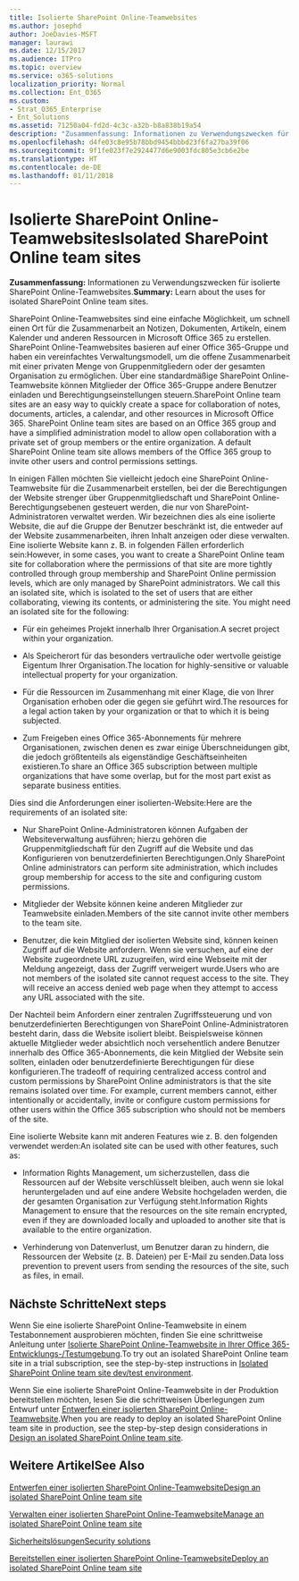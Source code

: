 ```yaml
---
title: Isolierte SharePoint Online-Teamwebsites
ms.author: josephd
author: JoeDavies-MSFT
manager: laurawi
ms.date: 12/15/2017
ms.audience: ITPro
ms.topic: overview
ms.service: o365-solutions
localization_priority: Normal
ms.collection: Ent_O365
ms.custom:
- Strat_O365_Enterprise
- Ent_Solutions
ms.assetid: 71250a04-fd2d-4c3c-a32b-b8a838b19a54
description: "Zusammenfassung: Informationen zu Verwendungszwecken für isolierte SharePoint Online-Teamwebsites."
ms.openlocfilehash: d4fe03c8e95b78bbd9454bbbd23f6fa27ba39f06
ms.sourcegitcommit: 9f1fe023f7e2924477d6e9003fdc805e3cb6e2be
ms.translationtype: HT
ms.contentlocale: de-DE
ms.lasthandoff: 01/11/2018
---
```

# <a name="isolated-sharepoint-online-team-sites"></a><span data-ttu-id="9e432-103">Isolierte SharePoint Online-Teamwebsites</span><span class="sxs-lookup"><span data-stu-id="9e432-103">Isolated SharePoint Online team sites</span></span>

 <span data-ttu-id="9e432-104">**Zusammenfassung:** Informationen zu Verwendungszwecken für isolierte SharePoint Online-Teamwebsites.</span><span class="sxs-lookup"><span data-stu-id="9e432-104">**Summary:** Learn about the uses for isolated SharePoint Online team sites.</span></span>
  
<span data-ttu-id="9e432-p101">SharePoint Online-Teamwebsites sind eine einfache Möglichkeit, um schnell einen Ort für die Zusammenarbeit an Notizen, Dokumenten, Artikeln, einem Kalender und anderen Ressourcen in Microsoft Office 365 zu erstellen. SharePoint Online-Teamwebsites basieren auf einer Office 365-Gruppe und haben ein vereinfachtes Verwaltungsmodell, um die offene Zusammenarbeit mit einer privaten Menge von Gruppenmitgliedern oder der gesamten Organisation zu ermöglichen. Über eine standardmäßige SharePoint Online-Teamwebsite können Mitglieder der Office 365-Gruppe andere Benutzer einladen und Berechtigungseinstellungen steuern.</span><span class="sxs-lookup"><span data-stu-id="9e432-p101">SharePoint Online team sites are an easy way to quickly create a space for collaboration of notes, documents, articles, a calendar, and other resources in Microsoft Office 365. SharePoint Online team sites are based on an Office 365 group and have a simplified administration model to allow open collaboration with a private set of group members or the entire organization. A default SharePoint Online team site allows members of the Office 365 group to invite other users and control permissions settings.</span></span>
  
<span data-ttu-id="9e432-p102">In einigen Fällen möchten Sie vielleicht jedoch eine SharePoint Online-Teamwebsite für die Zusammenarbeit erstellen, bei der die Berechtigungen der Website strenger über Gruppenmitgliedschaft und SharePoint Online-Berechtigungsebenen gesteuert werden, die nur von SharePoint-Administratoren verwaltet werden. Wir bezeichnen dies als eine isolierte Website, die auf die Gruppe der Benutzer beschränkt ist, die entweder auf der Website zusammenarbeiten, ihren Inhalt anzeigen oder diese verwalten. Eine isolierte Website kann z. B. in folgenden Fällen erforderlich sein:</span><span class="sxs-lookup"><span data-stu-id="9e432-p102">However, in some cases, you want to create a SharePoint Online team site for collaboration where the permissions of that site are more tightly controlled through group membership and SharePoint Online permission levels, which are only managed by SharePoint administrators. We call this an isolated site, which is isolated to the set of users that are either collaborating, viewing its contents, or administering the site. You might need an isolated site for the following:</span></span>
  
- <span data-ttu-id="9e432-111">Für ein geheimes Projekt innerhalb Ihrer Organisation.</span><span class="sxs-lookup"><span data-stu-id="9e432-111">A secret project within your organization.</span></span>
    
- <span data-ttu-id="9e432-112">Als Speicherort für das besonders vertrauliche oder wertvolle geistige Eigentum Ihrer Organisation.</span><span class="sxs-lookup"><span data-stu-id="9e432-112">The location for highly-sensitive or valuable intellectual property for your organization.</span></span>
    
- <span data-ttu-id="9e432-113">Für die Ressourcen im Zusammenhang mit einer Klage, die von Ihrer Organisation erhoben oder die gegen sie geführt wird.</span><span class="sxs-lookup"><span data-stu-id="9e432-113">The resources for a legal action taken by your organization or that to which it is being subjected.</span></span>
    
- <span data-ttu-id="9e432-114">Zum Freigeben eines Office 365-Abonnements für mehrere Organisationen, zwischen denen es zwar einige Überschneidungen gibt, die jedoch größtenteils als eigenständige Geschäftseinheiten existieren.</span><span class="sxs-lookup"><span data-stu-id="9e432-114">To share an Office 365 subscription between multiple organizations that have some overlap, but for the most part exist as separate business entities.</span></span>
    
<span data-ttu-id="9e432-115">Dies sind die Anforderungen einer isolierten-Website:</span><span class="sxs-lookup"><span data-stu-id="9e432-115">Here are the requirements of an isolated site:</span></span>
  
- <span data-ttu-id="9e432-116">Nur SharePoint Online-Administratoren können Aufgaben der Websiteverwaltung ausführen; hierzu gehören die Gruppenmitgliedschaft für den Zugriff auf die Website und das Konfigurieren von benutzerdefinierten Berechtigungen.</span><span class="sxs-lookup"><span data-stu-id="9e432-116">Only SharePoint Online administrators can perform site administration, which includes group membership for access to the site and configuring custom permissions.</span></span>
    
- <span data-ttu-id="9e432-117">Mitglieder der Website können keine anderen Mitglieder zur Teamwebsite einladen.</span><span class="sxs-lookup"><span data-stu-id="9e432-117">Members of the site cannot invite other members to the team site.</span></span>
    
- <span data-ttu-id="9e432-p103">Benutzer, die kein Mitglied der isolierten Website sind, können keinen Zugriff auf die Website anfordern. Wenn sie versuchen, auf eine der Website zugeordnete URL zuzugreifen, wird eine Webseite mit der Meldung angezeigt, dass der Zugriff verweigert wurde.</span><span class="sxs-lookup"><span data-stu-id="9e432-p103">Users who are not members of the isolated site cannot request access to the site. They will receive an access denied web page when they attempt to access any URL associated with the site.</span></span>
    
<span data-ttu-id="9e432-p104">Der Nachteil beim Anfordern einer zentralen Zugriffssteuerung und von benutzerdefinierten Berechtigungen von SharePoint Online-Administratoren besteht darin, dass die Website isoliert bleibt. Beispielsweise können aktuelle Mitglieder weder absichtlich noch versehentlich andere Benutzer innerhalb des Office 365-Abonnements, die kein Mitglied der Website sein sollten, einladen oder benutzerdefinierte Berechtigungen für diese konfigurieren.</span><span class="sxs-lookup"><span data-stu-id="9e432-p104">The tradeoff of requiring centralized access control and custom permissions by SharePoint Online administrators is that the site remains isolated over time. For example, current members cannot, either intentionally or accidentally, invite or configure custom permissions for other users within the Office 365 subscription who should not be members of the site.</span></span>
  
<span data-ttu-id="9e432-122">Eine isolierte Website kann mit anderen Features wie z. B. den folgenden verwendet werden:</span><span class="sxs-lookup"><span data-stu-id="9e432-122">An isolated site can be used with other features, such as:</span></span>
  
- <span data-ttu-id="9e432-123">Information Rights Management, um sicherzustellen, dass die Ressourcen auf der Website verschlüsselt bleiben, auch wenn sie lokal heruntergeladen und auf eine andere Website hochgeladen werden, die der gesamten Organisation zur Verfügung steht.</span><span class="sxs-lookup"><span data-stu-id="9e432-123">Information Rights Management to ensure that the resources on the site remain encrypted, even if they are downloaded locally and uploaded to another site that is available to the entire organization.</span></span>
    
- <span data-ttu-id="9e432-124">Verhinderung von Datenverlust, um Benutzer daran zu hindern, die Ressourcen der Website (z. B. Dateien) per E-Mail zu senden.</span><span class="sxs-lookup"><span data-stu-id="9e432-124">Data loss prevention to prevent users from sending the resources of the site, such as files, in email.</span></span>
    
## <a name="next-steps"></a><span data-ttu-id="9e432-125">Nächste Schritte</span><span class="sxs-lookup"><span data-stu-id="9e432-125">Next steps</span></span>

<span data-ttu-id="9e432-126">Wenn Sie eine isolierte SharePoint Online-Teamwebsite in einem Testabonnement ausprobieren möchten, finden Sie eine schrittweise Anleitung unter [Isolierte SharePoint Online-Teamwebsite in Ihrer Office 365-Entwicklungs-/Testumgebung](isolated-sharepoint-online-team-site-dev-test-environment.md).</span><span class="sxs-lookup"><span data-stu-id="9e432-126">To try out an isolated SharePoint Online team site in a trial subscription, see the step-by-step instructions in [Isolated SharePoint Online team site dev/test environment](isolated-sharepoint-online-team-site-dev-test-environment.md).</span></span>
  
<span data-ttu-id="9e432-127">Wenn Sie eine isolierte SharePoint Online-Teamwebsite in der Produktion bereitstellen möchten, lesen Sie die schrittweisen Überlegungen zum Entwurf unter [Entwerfen einer isolierten SharePoint Online-Teamwebsite](design-an-isolated-sharepoint-online-team-site.md).</span><span class="sxs-lookup"><span data-stu-id="9e432-127">When you are ready to deploy an isolated SharePoint Online team site in production, see the step-by-step design considerations in [Design an isolated SharePoint Online team site](design-an-isolated-sharepoint-online-team-site.md).</span></span>
  
## <a name="see-also"></a><span data-ttu-id="9e432-128">Weitere Artikel</span><span class="sxs-lookup"><span data-stu-id="9e432-128">See Also</span></span>

[<span data-ttu-id="9e432-129">Entwerfen einer isolierten SharePoint Online-Teamwebsite</span><span class="sxs-lookup"><span data-stu-id="9e432-129">Design an isolated SharePoint Online team site</span></span>](design-an-isolated-sharepoint-online-team-site.md)
  
[<span data-ttu-id="9e432-130">Verwalten einer isolierten SharePoint Online-Teamwebsite</span><span class="sxs-lookup"><span data-stu-id="9e432-130">Manage an isolated SharePoint Online team site</span></span>](manage-an-isolated-sharepoint-online-team-site.md)
  
[<span data-ttu-id="9e432-131">Sicherheitslösungen</span><span class="sxs-lookup"><span data-stu-id="9e432-131">Security solutions</span></span>](security-solutions.md)

[<span data-ttu-id="9e432-132">Bereitstellen einer isolierten SharePoint Online-Teamwebsite</span><span class="sxs-lookup"><span data-stu-id="9e432-132">Deploy an isolated SharePoint Online team site</span></span>](deploy-an-isolated-sharepoint-online-team-site.md)


